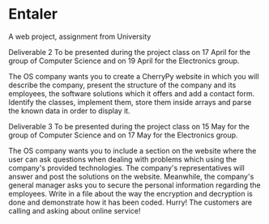# Entaler
A web project, assignment from University


Deliverable 2
To be presented during the project class on 17 April for the group of Computer Science and on 19 April for the Electronics group.

The OS company wants you to create a CherryPy website in which you will describe the company, present the structure of the company and its employees, the software solutions which it offers and add a contact form. Identify the classes, implement them, store them inside arrays and parse the known data in order to display it.



Deliverable 3
To be presented during the project class on 15 May for the group of Computer Science and on 17 May for the Electronics group.

The OS company wants you to include a section on the website where the user can ask questions when dealing with problems which using the company's provided technologies. The company's representatives will answer and post the solutions on the website. Meanwhile, the company's general manager asks you to secure the personal information regarding the employees. Write in a file about the way the encryption and decryption is done and demonstrate how it has been coded. Hurry! The customers are calling and asking about online service!
